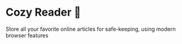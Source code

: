 # Cozy Reader 🧸

Store all your favorite online articles for safe-keeping, using modern browser features


